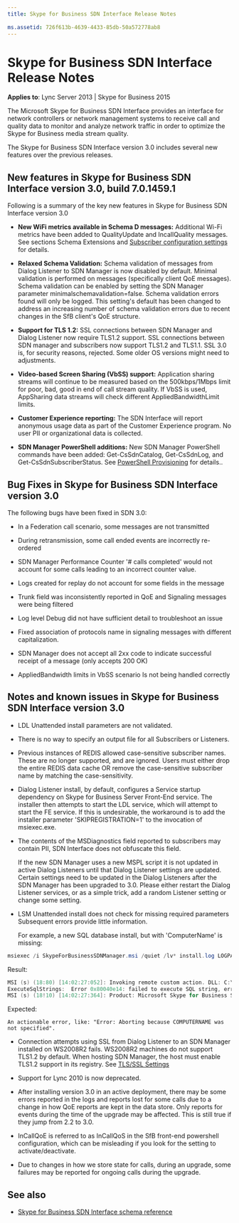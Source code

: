 ```yaml
---
title: Skype for Business SDN Interface Release Notes
 
ms.assetid: 726f613b-4639-4433-85db-50a572778ab8
---
```



# Skype for Business SDN Interface Release Notes


  
    
    

 **Applies to**: Lync Server 2013 | Skype for Business 2015

The Microsoft Skype for Business SDN Interface provides an interface for network controllers or network management systems to receive call and quality data to monitor and analyze network traffic in order to optimize the Skype for Business media stream quality. 
  
    
    

The Skype for Business SDN Interface version 3.0 includes several new features over the previous releases. 
## New features in Skype for Business SDN Interface version 3.0, build 7.0.1459.1

Following is a summary of the key new features in Skype for Business SDN Interface version 3.0 
  
    
    

- **New WiFi metrics available in Schema D messages:** Additional Wi-Fi metrics have been added to QualityUpdate and IncallQuality messages. See sections Schema Extensions and [Subscriber configuration settings](configuring-sdn-interface-using-the-command-prompt.md#bk_subscriber) for details.
    
  
- **Relaxed Schema Validation:** Schema validation of messages from Dialog Listener to SDN Manager is now disabled by default. Minimal validation is performed on messages (specifically client QoE messages). Schema validation can be enabled by setting the SDN Manager parameter minimalschemavalidation=false. Schema validation errors found will only be logged. This setting's default has been changed to address an increasing number of schema validation errors due to recent changes in the SfB client's QoE structure.
    
  
- **Support for TLS 1.2:** SSL connections between SDN Manager and Dialog Listener now require TLS1.2 support. SSL connections between SDN manager and subscribers now support TLS1.2 and TLS1.1. SSL 3.0 is, for security reasons, rejected. Some older OS versions might need to adjustments.
    
  
- **Video-based Screen Sharing (VbSS) support:** Application sharing streams will continue to be measured based on the 500kbps/1Mbps limit for poor, bad, good in end of call stream quality. If VbSS is used, AppSharing data streams will check different AppliedBandwidthLimit limits.
    
  
- **Customer Experience reporting:** The SDN Interface will report anonymous usage data as part of the Customer Experience program. No user PII or organizational data is collected.
    
  
- **SDN Manager PowerShell additions:** New SDN Manager PowerShell commands have been added: Get-CsSdnCatalog, Get-CsSdnLog, and Get-CsSdnSubscriberStatus. See [PowerShell Provisioning](powershell-provisioning.md) for details..
    
  

## Bug Fixes in Skype for Business SDN Interface version 3.0

The following bugs have been fixed in SDN 3.0: 
  
    
    

-  In a Federation call scenario, some messages are not transmitted
    
  
-  During retransmission, some call ended events are incorrectly re-ordered
    
  
- SDN Manager Performance Counter '# calls completed' would not account for some calls leading to an incorrect counter value. 
    
  
-  Logs created for replay do not account for some fields in the message
    
  
-  Trunk field was inconsistently reported in QoE and Signaling messages were being filtered
    
  
- Log level Debug did not have sufficient detail to troubleshoot an issue 
    
  
-  Fixed association of protocols name in signaling messages with different capitalization.
    
  
- SDN Manager does not accept all 2xx code to indicate successful receipt of a message (only accepts 200 OK) 
    
  
-  AppliedBandwidth limits in VbSS scenario Is not being handled correctly
    
  

## Notes and known issues in Skype for Business SDN Interface version 3.0


- LDL Unattended install parameters are not validated. 
    
  
- There is no way to specify an output file for all Subscribers or Listeners. 
    
  
- Previous instances of REDIS allowed case-sensitive subscriber names. These are no longer supported, and are ignored. Users must either drop the entire REDIS data cache OR remove the case-sensitive subscriber name by matching the case-sensitivity. 
    
  
- Dialog Listener install, by default, configures a Service startup dependency on Skype for Business Server Front-End service. The installer then attempts to start the LDL service, which will attempt to start the FE service. If this is undesirable, the workaround is to add the installer parameter 'SKIPREGISTRATION=1' to the invocation of msiexec.exe. 
    
  
- The contents of the MSDiagnostics field reported to subscribers may contain PII, SDN Interface does not obfuscate this field. 
    
    If the new SDN Manager uses a new MSPL script it is not updated in active Dialog Listeners until that Dialog Listener settings are updated. Certain settings need to be updated in the Dialog Listeners after the SDN Manager has been upgraded to 3.0. Please either restart the Dialog Listener services, or as a simple trick, add a random Listener setting or change some setting. 
    
  
- LSM Unattended install does not check for missing required parameters Subsequent errors provide little information. 
    
    For example, a new SQL database install, but with 'ComputerName' is missing: 

```powershell 
msiexec /i SkypeForBusinessSDNManager.msi /quiet /lv* install.log LOGPATH=c:\\Temp TOPOLOGY=2 DATABASE_SERVER=dblneprod
  ```

  Result: 

  ```powershell
  MSI (s) (18:80) [14:02:27:052]: Invoking remote custom action. DLL: C:\\Windows\\Installer\\MSI1D29.tmp, Entrypoint: ExecuteSqlStrings
ExecuteSqlStrings:  Error 0x80040e14: failed to execute SQL string, error: An object or column name is missing or empty. For SELECT INTO statements, verify each column has a name. For other statements, look for empty alias names. Aliases defined as "" or are not allowed. Change the alias to a valid name., SQL key: CreateUserScript25 SQL string: BEGIN TRY CREATE USER  FROM LOGIN$ END TRY BEGIN CATCH END CATCH
MSI (s) (18!10) [14:02:27:364]: Product: Microsoft Skype for Business SDN Manager -- Error 26204. Error -2147217900: failed to execute SQL string, error detail: An object or column name is missing or empty. For SELECT INTO statements, verify each column has a name. For other statements, look for empty alias names. Aliases defined as "" or [] are not allowed. Change the alias to a valid name., SQL key: CreateUserScript25 SQL string: BEGIN TRY CREATE USER [] FROM LOGIN[\\$] END TRY BEGIN CATCH END CATCH

  ```


  Expected: 
    
    An actionable error, like: "Error: Aborting because COMPUTERNAME was not specified". 
    
  
- Connection attempts using SSL from Dialog Listener to an SDN Manager installed on WS2008R2 fails. WS2008R2 machines do not support TLS1.2 by default. When hosting SDN Manager, the host must enable TLS1.2 support in its registry. See  [TLS/SSL Settings](https://technet.microsoft.com/en-us/library/dn786418%28v=ws.11%29.aspx)
    
  
- Support for Lync 2010 is now deprecated. 
    
  
- After installing version 3.0 in an active deployment, there may be some errors reported in the logs and reports lost for some calls due to a change in how QoE reports are kept in the data store. Only reports for events during the time of the upgrade may be affected. This is still true if they jump from 2.2 to 3.0. 
    
  
- InCallQoE is referred to as InCallQoS in the SfB front-end powershell configuration, which can be misleading if you look for the setting to activate/deactivate. 
    
  
- Due to changes in how we store state for calls, during an upgrade, some failures may be reported for ongoing calls during the upgrade. 
    
  

## See also
<a name="bk_addresources"> </a>


-  [Skype for Business SDN Interface schema reference](http://msdn.microsoft.com/library/b64912bd-27b1-40c6-99ab-8984f8706bd3.aspx)
    
  

